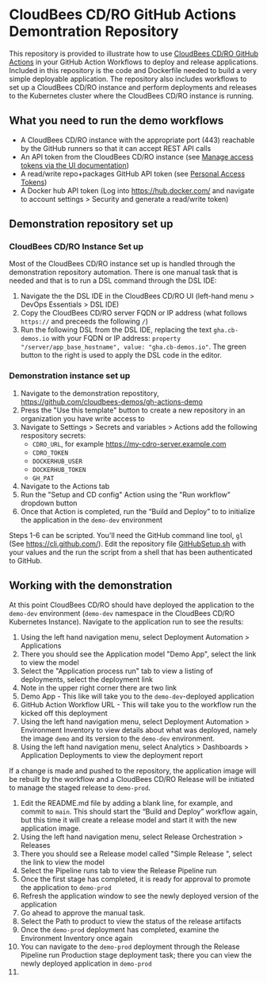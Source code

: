 # CloudBees CD/RO GitHub Actions Demontration Repository

This repository is provided to illustrate how to use [CloudBees CD/RO GitHub Actions](https://github.com/cloudbees-actions) in your GitHub Action Workflows to deploy and release applications. Included in this repository is the code and Dockerfile needed to build a very simple deployable application. The repository also includes workflows to set up a CloudBees CD/RO instance and perform deployments and releases to the Kubernetes cluster where the CloudBees CD/RO instance is running.

## What you need to run the demo workflows

- A CloudBees CD/RO instance with the appropriate port (443) reachable by the GitHub runners so that it can accept REST API calls
- An API token from the CloudBees CD/RO instance (see [Manage access tokens via the UI documentation](https://docs.beescloud.com/docs/cloudbees-cd/latest/intro/sign-in-cd#_manage_access_tokens_via_the_ui))
- A read/write repo+packages GitHub API token (see [Personal Access Tokens](https://github.com/settings/tokens))
- A Docker hub API token (Log into https://hub.docker.com/ and navigate to account settings > Security and generate a read/write token)

## Demonstration repository set up

### CloudBees CD/RO Instance Set up
Most of the CloudBees CD/RO instance set up is handled through the demonstration repository automation. There is one manual task that is needed and that is to run a DSL command through the DSL IDE:
1. Navigate the the DSL IDE in the CloudBees CD/RO UI (left-hand menu > DevOps Essentials > DSL IDE)
2. Copy the CloudBees CD/RO server FQDN or IP address (what follows `https://` and preceeds the following `/`)
3. Run the following DSL from the DSL IDE, replacing the text `gha.cb-demos.io` with your FQDN or IP address: `property "/server/app_base_hostname", value: "gha.cb-demos.io"`. The green button to the right is used to apply the DSL code in the editor.

### Demonstration instance set up
1. Navigate to the demonstration repostitory, https://github.com/cloudbees-demos/gh-actions-demo
2. Press the "Use this template" button to create a new repository in an organization you have write access to
3. Navigate to Settings > Secrets and variables > Actions add the following respository secrets:
    - `CDRO_URL`, for example https://my-cdro-server.example.com
    - `CDRO_TOKEN`
    - `DOCKERHUB_USER`
    - `DOCKERHUB_TOKEN`
    - `GH_PAT`
4. Navigate to the Actions tab
5. Run the "Setup and CD config" Action using the "Run workflow" dropdown button
6. Once that Action is completed, run the “Build and Deploy” to to initialize the application in the `demo-dev` environment

Steps 1-6 can be scripted. You'll need the GitHub command line tool, `gl` (See https://cli.github.com/). Edit the repository file [GitHubSetup.sh](GitHubSetup.sh) with your values and the run the script from a shell that has been authenticated to GitHub.

## Working with the demonstration
At this point CloudBees CD/RO should have deployed the application to the `demo-dev` environment (`demo-dev` namespace in the CloudBees CD/RO Kubernetes Instance). Navigate to the application run to see the results:
1. Using the left hand navigation menu, select Deployment Automation > Applications
2. There you should see the Application model "Demo App", select the link to view the model
3. Select the "Application process run" tab to view a listing of deployments, select the deployment link
4. Note in the upper right corner there are two link
  1. Demo App - This like will take you to the `demo-dev`-deployed application
  2. GitHub Action Workflow URL - This will take you to the workflow run the kicked off this deployment
5. Using the left hand navigation menu, select Deployment Automation > Environment Inventory to view details about what was deployed, namely the image `demo` and  its version to the `demo-dev` environment.
6. Using the left hand navigation menu, select Analytics > Dashboards > Application Deployments to view the deployment report

If a change is made and pushed to the repository, the application image will be rebuilt by the workflow and a CloudBees CD/RO Release will be initiated to manage the staged release to `demo-prod`.
1. Edit the README.md file by adding a blank line, for example, and commit to `main`. This should start the “Build and Deploy” workflow again, but this time it will create a release model and start it with the new application image.
2. Using the left hand navigation menu, select Release Orchestration > Releases
3. There you should see a Release model called "Simple Release <SHA>", select the link to view the model
4. Select the Pipeline runs tab to view the Release Pipeline run
5. Once the first stage has completed, it is ready for approval to promote the application to `demo-prod`
6. Refresh the application window to see the newly deployed version of the application
7. Go ahead to approve the manual task.
8. Select the Path to product to view the status of the release artifacts
9. Once the `demo-prod` deployment has completed, examine the Environment Inventory once again
10. You can navigate to the `demo-prod` deployment through the Release Pipeline run Production stage deployment task; there you can view the newly deployed application in `demo-prod`
11. 
